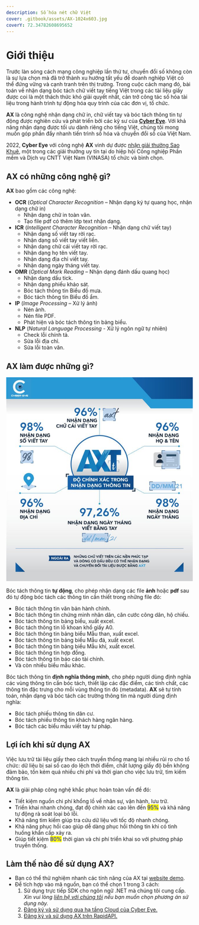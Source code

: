 ```yaml
---
description: Số hóa nét chữ Việt
cover: .gitbook/assets/AX-1024x603.jpg
coverY: 72.34782608695652
---
```


# Giới thiệu

Trước làn sóng cách mạng công nghiệp lần thứ tư, chuyển đổi số không còn là sự lựa chọn mà đã trở thành xu hướng tất yếu để doanh nghiệp Việt có thể đứng vững và cạnh tranh trên thị trường. Trong cuộc cách mạng đó, bài toán về nhận dạng bóc tách chữ viết tay tiếng Việt trong các tài liệu giấy được coi là một thách thức khó giải quyết nhất, cản trở công tác số hóa tài liệu trong hành trình tự động hóa quy trình của các đơn vị, tổ chức.

**AX** là công nghệ nhận dạng chữ in, chữ viết tay và bóc tách thông tin tự động được nghiên cứu và phát triển bởi các kỹ sư của [**Cyber Eye**](https://cybereye.vn/). Với khả năng nhận dạng được tối ưu dành riêng cho tiếng Việt, chúng tôi mong muốn góp phần đẩy nhanh tiến trình số hóa và chuyển đổi số của Việt Nam.

2022, **Cyber Eye** với công nghệ **AX** vinh dự được [nhận giải thưởng Sao Khuê](https://cybereye.vn/vtc2-dua-tin-ve-cyber-eye-tien-phong-phat-trien-cong-nghe-nhan-dang-chu-viet-tay-tieng-viet/), một trong các giải thưởng uy tín tại do hiệp hội Công nghiệp Phần mềm và Dịch vụ CNTT Việt Nam (VINASA) tổ chức và bình chọn.

## AX có những công nghệ gì?

**AX** bao gồm các công nghệ:

* **OCR** (_Optical Character Recognition_ – Nhận dạng ký tự quang học, nhận dạng chữ in)
  * Nhận dạng chữ in toàn văn.
  * Tạo file pdf có thêm lớp text nhận dạng.
* **ICR** (_Intelligent Character Recognition_ – Nhận dạng chữ viết tay)
  * Nhận dạng số viết tay rời rạc.
  * Nhận dạng số viết tay viết liền.
  * Nhận dạng chữ cái viết tay rời rạc.
  * Nhận dạng họ tên viết tay.
  * Nhận dạng địa chỉ viết tay.
  * Nhận dạng ngày tháng viết tay.
* **OMR** (_Optical Mark Reading_ – Nhận dạng đánh dấu quang học)
  * Nhận dạng dấu tick.
  * Nhận dạng phiếu khảo sát.
  * Bóc tách thông tin Biểu đồ mưa.
  * Bóc tách thông tin Biểu đồ ẩm.
* **IP** (_Image Processing_ – Xử lý ảnh)
  * Nén ảnh.
  * Nén file PDF.
  * Phát hiện và bóc tách thông tin bảng biểu.
* **NLP** (_Natural Language Processing_ - Xử lý ngôn ngữ tự nhiên)
  * Check lỗi chính tả.
  * Sửa lỗi địa chỉ.
  * Sửa lỗi toàn văn.

## AX làm được những gì?

![Độ chính xác của công nghệ AX](<.gitbook/assets/image (6).png>)

Bóc tách thông tin **tự động**, cho phép nhận dạng các file **ảnh** hoặc **pdf** sau đó tự động bóc tách các thông tin cần thiết trong những file đó:

* Bóc tách thông tin văn bản hành chính.
* Bóc tách thông tin chứng minh nhân dân, căn cước công dân, hộ chiếu.
* Bóc tách thông tin bảng biểu, xuất excel.
* Bóc tách thông tin lỗ khoan khổ giấy A0.
* Bóc tách thông tin bảng biểu Mẫu than, xuất excel.
* Bóc tách thông tin bảng biểu Mẫu đá, xuất excel.
* Bóc tách thông tin bảng biểu Mẫu khí, xuất excel.
* Bóc tách thông tin hợp đồng.
* Bóc tách thông tin báo cáo tài chính.
* Và còn nhiều biểu mẫu khác.

Bóc tách thông tin **định nghĩa thông minh**, cho phép người dùng định nghĩa các vùng thông tin cần bóc tách, thiết lập các đặc điểm, các tính chất, các thông tin đặc trưng cho mỗi vùng thông tin đó (metadata). **AX** sẽ tự tính toán, nhận dạng và bóc tách các trường thông tin mà người dùng định nghĩa:&#x20;

* Bóc tách phiếu thông tin dân cư.
* Bóc tách phiếu thông tin khách hàng ngân hàng.
* Bóc tách các biểu mẫu viết tay tư pháp.

## Lợi ích khi sử dụng AX

Việc lưu trữ tài liệu giấy theo cách truyền thống mang lại nhiều rủi ro cho tổ chức: dữ liệu bị sai số cao do lệch thời điểm, chất lượng giấy độ bền không đảm bảo, tốn kém quá nhiều chi phí và thời gian cho việc lưu trữ, tìm kiếm thông tin.&#x20;

**AX** là giải pháp công nghệ khắc phục hoàn toàn vấn đề đó:&#x20;

* Tiết kiệm nguồn chi phí khổng lồ về nhân sự, vận hành, lưu trữ.&#x20;
* Triển khai nhanh chóng, đạt độ chính xác cao lên đến <mark style="color:blue;">95%</mark> và khả năng tự động rà soát loại bỏ lỗi.&#x20;
* Khả năng tìm kiếm giúp tra cứu dữ liệu với tốc độ nhanh chóng.&#x20;
* Khả năng phục hồi cao giúp dễ dàng phục hồi thông tin khi có tình huống khẩn cấp xảy ra.
* &#x20;Giúp tiết kiệm <mark style="color:blue;">80%</mark> thời gian và chi phí triển khai so với phương pháp truyền thống.

## Làm thế nào để sử dụng AX?

* Bạn có thể thử nghiệm nhanh các tính năng của AX tại [website demo](http://demo.ocr.vn:6886/).
* Để tích hợp vào mã nguồn, bạn có thể chọn 1 trong 3 cách:
  1. Sử dụng trực tiếp SDK cho ngôn ngữ .NET mà chúng tôi cung cấp. _Xin vui lòng_ [_liên hệ với chúng tôi_](https://cybereye.vn/lien-he/) _nếu bạn muốn chọn phương án sử dụng này._
  2. [Đăng ký và sử dụng qua hạ tầng Cloud của Cyber Eye.](tutorials/cyberapis.md)
  3. [Đăng ký và sử dụng AX trên RapidAPI.](tutorials/rapidapi/)
